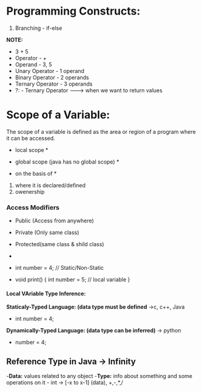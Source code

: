 # Programming Constructs:

1. Branching - if-else











**NOTE:**
- 3 + 5
- Operator - +
- Operand - 3, 5
- Unary Operator - 1 operand
- Binary Operator - 2 operands
- Ternary Operator - 3 operands
- ?: - Ternary Operator ---> when we want to return values

# Scope of a Variable:
The scope of a variable is defined as the area or region of a program 
where it can be accessed. 
* local scope *
* global scope (java has no global scope) *

* on the basis of *
1. where it is declared/defined
2. owenership

### Access Modifiers
- Public   (Access from anywhere)
- Private  (Only same class)
- Protected(same class & shild class)
- <Default>

- int number = 4;  // Static/Non-Static
- void print() {
   int number = 5;   // local variable
}



#### Local VAriable Type Inference: 

**Staticaly-Typed Language: (data type must be defined**
->c, c++, Java
- int number = 4;

**Dynamically-Typed Language: (data type can be inferred)**
-> python
- number = 4;


## Reference Type in Java -> Infinity 

-**Data:** values related to any object
-**Type:** info about something and some operations on it
            - int -> [-x to x-1] (data), +,-,*,/